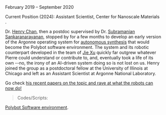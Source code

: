 February 2019 – September 2020

Current Position (2024): Assistant Scientist, Center for Nanoscale Materials <a href="https://www.linkedin.com/in/henry-chan-b38a7215"><i class="fa-brands fa-linkedin-in"></i></a>  <a href="https://www.anl.gov/profile/henry-chan"><i class="fa-solid fa-blog"></i></a> <a href="https://scholar.google.com/citations?user=6hH8R3UAAAAJ&amp;hl=en"><i class="ai ai-google-scholar-square ai-3x"></i></a>. 

Dr. <a href="https://www.anl.gov/profile/henry-chan">Henry Chan</a>, then a postdoc supervised by Dr. <a href="https://www.anl.gov/profile/subramanian-sankaranarayanan">Subramanian Sankaranarayanan</a>, stopped by for a few months to develop an early version of the Argonne operating system for <a href="https://cnm.anl.gov/pages/polybot">autonomous synthesis</a> that would become the Polybot software environment. The system and its robotic counterpart developed in the team of <a href="https://www.anl.gov/profile/jie-xu">Jie Xu</a> quickly far outgrew whatever Pierre could understand or contribute to, and, eventually took a life of its own --no, the irony of an AI-driven system doing so is not lost on us. Henry joined the group as a postdoctoral fellow at the University of Illinois at Chicago and left as an Assistant Scientist at Argonne National Laboratory.

Go check <a href="https://cnm.anl.gov/pages/polybot">his recent papers on the topic and rave at what the robots can now do!</a>

> Codes/Scripts:

<a href="https://www.anl.gov/partnerships/polybot-an-aiintegrated-robotic-software-environment-anlsf21142"> Polybot Software environment</a>. 